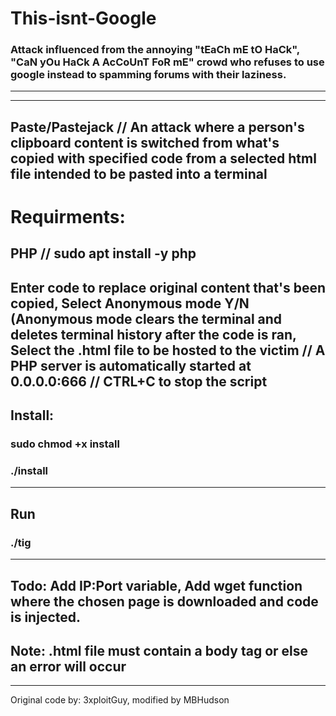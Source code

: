 # This-isnt-Google
### Attack influenced from the annoying "tEaCh mE tO HaCk", "CaN yOu HaCk A AcCoUnT FoR mE" crowd who refuses to use google instead to spamming forums with their laziness.
---
---
Paste/Pastejack // An attack where a person's clipboard content is switched from what's copied with specified code from a selected html file intended to be pasted into a terminal 
---
# Requirments:
PHP // sudo apt install -y php
---
Enter code to replace original content that's been copied, Select Anonymous mode Y/N (Anonymous mode clears the terminal and deletes terminal history after the code is ran, Select the .html file to be hosted to the victim // A PHP server is automatically started at 0.0.0.0:666 // CTRL+C to stop the script
---
## Install:

### sudo chmod +x install

### ./install
---
## Run

### ./tig
---
Todo: Add IP:Port variable, Add wget function where the chosen page is downloaded and code is injected.
---
Note: .html file must contain a body tag or else an error will occur
---
---
Original code by: 3xploitGuy, modified by MBHudson

